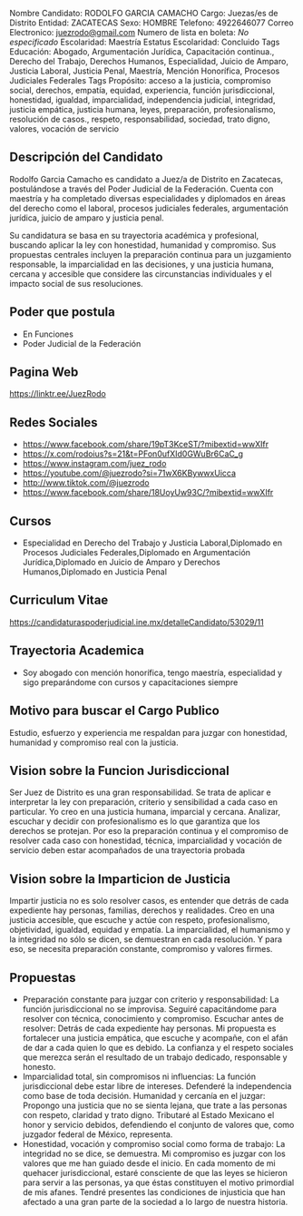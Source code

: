 Nombre Candidato: RODOLFO GARCIA CAMACHO
Cargo: Juezas/es de Distrito
Entidad: ZACATECAS
Sexo: HOMBRE
Telefono: 4922646077
Correo Electronico: juezrodo@gmail.com
Numero de lista en boleta: *No especificado*
Escolaridad: Maestría
Estatus Escolaridad: Concluido
Tags Educación: Abogado, Argumentación Jurídica, Capacitación continua., Derecho del Trabajo, Derechos Humanos, Especialidad, Juicio de Amparo, Justicia Laboral, Justicia Penal, Maestría, Mención Honorífica, Procesos Judiciales Federales
Tags Propósito: acceso a la justicia, compromiso social, derechos, empatía, equidad, experiencia, función jurisdiccional, honestidad, igualdad, imparcialidad, independencia judicial, integridad, justicia empática, justicia humana, leyes, preparación, profesionalismo, resolución de casos., respeto, responsabilidad, sociedad, trato digno, valores, vocación de servicio


## Descripción del Candidato 

Rodolfo Garcia Camacho es candidato a Juez/a de Distrito en Zacatecas, postulándose a través del Poder Judicial de la Federación. Cuenta con maestría y ha completado diversas especialidades y diplomados en áreas del derecho como el laboral, procesos judiciales federales, argumentación jurídica, juicio de amparo y justicia penal. 

Su candidatura se basa en su trayectoria académica y profesional, buscando aplicar la ley con honestidad, humanidad y compromiso. Sus propuestas centrales incluyen la preparación continua para un juzgamiento responsable, la imparcialidad en las decisiones, y una justicia humana, cercana y accesible que considere las circunstancias individuales y el impacto social de sus resoluciones.


## Poder que postula

- En Funciones
- Poder Judicial de la Federación


## Pagina Web

https://linktr.ee/JuezRodo


## Redes Sociales

- https://www.facebook.com/share/19pT3KceST/?mibextid=wwXIfr
- https://x.com/rodoius?s=21&t=PFon0ufXId0GWuBr6CaC_g
- https://www.instagram.com/juez_rodo
- https://youtube.com/@juezrodo?si=71wX6KBywwxUicca
- http://www.tiktok.com/@juezrodo
- https://www.facebook.com/share/18UoyUw93C/?mibextid=wwXIfr


## Cursos

- Especialidad en Derecho del Trabajo y Justicia Laboral,Diplomado en Procesos Judiciales Federales,Diplomado en Argumentación Jurídica,Diplomado en Juicio de Amparo y Derechos Humanos,Diplomado en Justicia Penal


## Curriculum Vitae

https://candidaturaspoderjudicial.ine.mx/detalleCandidato/53029/11


## Trayectoria Academica

- Soy abogado con mención honorífica, tengo maestría, especialidad y sigo preparándome con cursos y capacitaciones siempre


## Motivo para buscar el Cargo Publico

Estudio, esfuerzo y experiencia me respaldan para juzgar con honestidad, humanidad y compromiso real con la justicia.


## Vision sobre la Funcion Jurisdiccional

Ser Juez de Distrito es una gran responsabilidad. Se trata de aplicar e interpretar la ley con preparación, criterio y sensibilidad a cada caso en particular. Yo creo en una justicia humana, imparcial y cercana. Analizar, escuchar y decidir con profesionalismo es lo que garantiza que los derechos se protejan. Por eso la preparación continua y el compromiso de resolver cada caso con honestidad, técnica, imparcialidad y vocación de servicio deben estar acompañados de una trayectoria probada


## Vision sobre la Imparticion de Justicia

Impartir justicia no es solo resolver casos, es entender que detrás de cada expediente hay personas, familias, derechos y realidades. Creo en una justicia accesible, que escuche y actúe con respeto, profesionalismo, objetividad, igualdad, equidad y empatía. La imparcialidad, el humanismo y la integridad no sólo se dicen, se demuestran en cada resolución. Y para eso, se necesita preparación constante, compromiso y valores firmes.


## Propuestas

- Preparación constante para juzgar con criterio y responsabilidad: La función jurisdiccional no se improvisa. Seguiré capacitándome para resolver con técnica, conocimiento y compromiso. Escuchar antes de resolver: Detrás de cada expediente hay personas. Mi propuesta es fortalecer una justicia empática, que escuche y acompañe, con el afán de dar a cada quien lo que es debido. La confianza y el respeto sociales que merezca serán el resultado de un trabajo dedicado, responsable y honesto.
- Imparcialidad total, sin compromisos ni influencias: La función jurisdiccional debe estar libre de intereses. Defenderé la independencia como base de toda decisión. Humanidad y cercanía en el juzgar: Propongo una justicia que no se sienta lejana, que trate a las personas con respeto, claridad y trato digno. Tributaré al Estado Mexicano el honor y servicio debidos, defendiendo el conjunto de valores que, como juzgador federal de México, representa.
- Honestidad, vocación y compromiso social como forma de trabajo: La integridad no se dice, se demuestra. Mi compromiso es juzgar con los valores que me han guiado desde el inicio. En cada momento de mi quehacer jurisdiccional, estaré consciente de que las leyes se hicieron para servir a las personas, ya que éstas constituyen el motivo primordial de mis afanes. Tendré presentes las condiciones de injusticia que han afectado a una gran parte de la sociedad a lo largo de nuestra historia.

